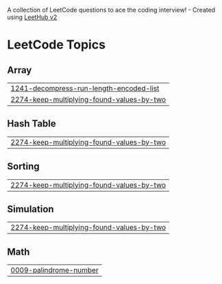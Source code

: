 A collection of LeetCode questions to ace the coding interview! - Created using [LeetHub v2](https://github.com/arunbhardwaj/LeetHub-2.0)
<!---LeetCode Topics Start-->
# LeetCode Topics
## Array
|  |
| ------- |
| [1241-decompress-run-length-encoded-list](https://github.com/surabhigade/LeetCode-Profile/tree/master/1241-decompress-run-length-encoded-list) |
| [2274-keep-multiplying-found-values-by-two](https://github.com/surabhigade/LeetCode-Profile/tree/master/2274-keep-multiplying-found-values-by-two) |
## Hash Table
|  |
| ------- |
| [2274-keep-multiplying-found-values-by-two](https://github.com/surabhigade/LeetCode-Profile/tree/master/2274-keep-multiplying-found-values-by-two) |
## Sorting
|  |
| ------- |
| [2274-keep-multiplying-found-values-by-two](https://github.com/surabhigade/LeetCode-Profile/tree/master/2274-keep-multiplying-found-values-by-two) |
## Simulation
|  |
| ------- |
| [2274-keep-multiplying-found-values-by-two](https://github.com/surabhigade/LeetCode-Profile/tree/master/2274-keep-multiplying-found-values-by-two) |
## Math
|  |
| ------- |
| [0009-palindrome-number](https://github.com/surabhigade/LeetCode-Profile/tree/master/0009-palindrome-number) |
<!---LeetCode Topics End-->